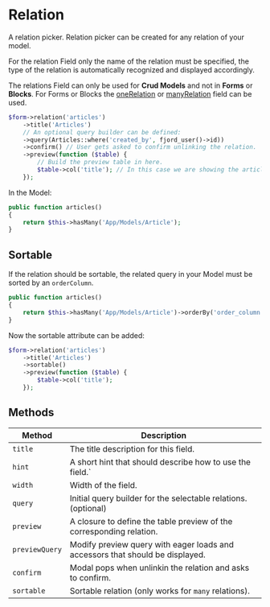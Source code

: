 # Relation

A relation picker. Relation picker can be created for any relation of your model.

For the relation Field only the name of the relation must be specified, the type of the relation is automatically recognized and displayed accordingly.

The relations Field can only be used for **Crud Models** and not in **Forms** or **Blocks**. For Forms or Blocks the [oneRelation](/docs/fields/one_relation.html) or [manyRelation](/docs/fields/many_relation.html) field can be used.

```php
$form->relation('articles')
    ->title('Articles')
    // An optional query builder can be defined:
    ->query(Articles::where('created_by', fjord_user()->id))
    ->confirm() // User gets asked to confirm unlinking the relation.
    ->preview(function ($table) {
        // Build the preview table in here.
        $table->col('title'); // In this case we are showing the article title.
    });
```

In the Model:

```php
public function articles()
{
    return $this->hasMany('App/Models/Article');
}
```

## Sortable

If the relation should be sortable, the related query in your Model must be sorted by an `orderColumn`.

```php
public function articles()
{
    return $this->hasMany('App/Models/Article')->orderBy('order_column');
}
```

Now the sortable attribute can be added:

```php
$form->relation('articles')
    ->title('Articles')
    ->sortable()
    ->preview(function ($table) {
        $table->col('title');
    });
```

## Methods

| Method         | Description                                                                   |
| -------------- | ----------------------------------------------------------------------------- |
| `title`        | The title description for this field.                                         |
| `hint`         | A short hint that should describe how to use the field.`                      |
| `width`        | Width of the field.                                                           |
| `query`        | Initial query builder for the selectable relations. (optional)                |
| `preview`      | A closure to define the table preview of the corresponding relation.          |
| `previewQuery` | Modify preview query with eager loads and accessors that should be displayed. |
| `confirm`      | Modal pops when unlinkin the relation and asks to confirm.                    |
| `sortable`     | Sortable relation (only works for `many` relations).                          |
